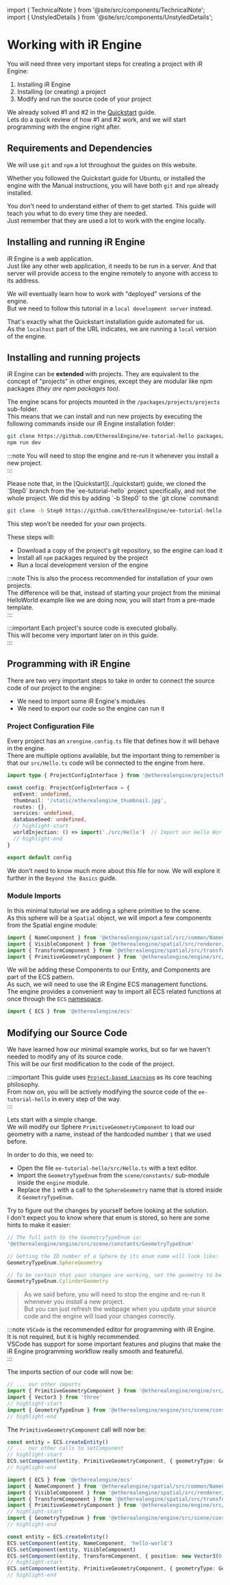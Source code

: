 import { TechnicalNote } from '@site/src/components/TechnicalNote';
import { UnstyledDetails } from '@site/src/components/UnstyledDetails';

# Working with iR Engine
You will need three very important steps for creating a project with iR Engine:
1. Installing iR Engine
2. Installing (or creating) a project
3. Modify and run the source code of your project

We already solved #1 and #2 in the [Quickstart](../quickstart) guide.  
Lets do a quick review of how #1 and #2 work, and we  will start programming with the engine right after.  

## Requirements and Dependencies
We will use `git` and `npm` a lot throughout the guides on this website.  

Whether you followed the Quickstart guide for Ubuntu, or installed the engine with the Manual instructions, you will have both `git` and `npm` already installed.  

You don't need to understand either of them to get started. This guide will teach you what to do every time they are needed.  
Just remember that they are used a lot to work with the engine locally.

## Installing and running iR Engine 
iR Engine is a web application.  
Just like any other web application, it needs to be run in a server. And that server will provide access to the engine remotely to anyone with access to its address.

We will eventually learn how to work with "deployed" versions of the engine.  
But we need to follow this tutorial in a `local development server` instead.  

That's exactly what the Quickstart installation guide automated for us.  
As the `localhost` part of the URL indicates, we are running a `local` version of the engine.  

## Installing and running projects
iR Engine can be **extended** with projects.
They are equivalent to the concept of "projects" in other engines, except they are modular like npm packages _(they are npm packages too)_.

The engine scans for projects mounted in the `/packages/projects/projects` sub-folder.  
This means that we can install and run new projects by executing the following commands inside our iR Engine installation folder:
```bash
git clone https://github.com/EtherealEngine/ee-tutorial-hello packages/projects/projects/ee-tutorial-hello
npm run dev
```
:::note
You will need to stop the engine and re-run it whenever you install a new project.  
:::

<TechnicalNote>
Please note that, in the [Quickstart](../quickstart) guide, we cloned the `Step0` branch from the `ee-tutorial-hello` project specifically, and not the whole project.  
We did this by adding `-b Step0` to the `git clone` command:

```bash
git clone -b Step0 https://github.com/EtherealEngine/ee-tutorial-hello packages/projects/projects/ee-tutorial-hello
```

This step won't be needed for your own projects.
</TechnicalNote>

These steps will:
- Download a copy of the project's git repository, so the engine can load it
- Install all `npm` packages required by the project
- Run a local development version of the engine

:::note
This is also the process recommended for installation of your own projects.  
The difference will be that, instead of starting your project from the minimal HelloWorld example like we are doing now, you will start from a pre-made template.  
:::

:::important
Each project's source code is executed globally.  
This will become very important later on in this guide.  
:::


## Programming with iR Engine
There are two very important steps to take in order to connect the source code of our project to the engine:
- We need to import some iR Engine's modules
- We need to export our code so the engine can run it 

### Project Configuration File
Every project has an `xrengine.config.ts` file that defines how it will behave in the engine.  
There are multiple options available, but the important thing to remember is that our `src/Hello.ts` code will be connected to the engine from here.

<TechnicalNote title="Config File">

```ts title="ee-tutorial-hello/xrengine.config.ts"
import type { ProjectConfigInterface } from '@etherealengine/projects/ProjectConfigInterface'

const config: ProjectConfigInterface = {
  onEvent: undefined,
  thumbnail: '/static/etherealengine_thumbnail.jpg',
  routes: {},
  services: undefined,
  databaseSeed: undefined,
  // highlight-start
  worldInjection: () => import('./src/Hello')  // Import our Hello World code
  // highlight-end
}

export default config
```
</TechnicalNote>

We don't need to know much more about this file for now. We will explore it further in the `Beyond the Basics` guide.

### Module Imports
In this minimal tutorial we are adding a sphere primitive to the scene.  
As this sphere will be a `Spatial` object, we will import a few components from the Spatial engine module:

```ts title="ee-tutorial-hello/src/Hello.ts"
import { NameComponent } from '@etherealengine/spatial/src/common/NameComponent'
import { VisibleComponent } from '@etherealengine/spatial/src/renderer/components/VisibleComponent'
import { TransformComponent } from '@etherealengine/spatial/src/transform/components/TransformComponent'
import { PrimitiveGeometryComponent } from '@etherealengine/engine/src/scene/components/PrimitiveGeometryComponent'
```
We will be adding these Components to our Entity, and Components are part of the ECS pattern.  
As such, we will need to use the iR Engine ECS management functions.  
The engine provides a convenient way to import all ECS related functions at once through the `ECS` [namespace](https://www.typescriptlang.org/docs/handbook/namespaces.html).
```ts title="ee-tutorial-hello/src/Hello.ts"
import { ECS } from '@etherealengine/ecs'
```

## Modifying our Source Code
We have learned how our minimal example works, but so far we haven't needed to modify any of its source code.  
This will be our first modification to the code of the project.  

:::important
This guide uses [`Project-based Learning`](https://en.wikipedia.org/wiki/Project-based_learning) as its core teaching philosophy.  
From now on, you will be actively modifying the source code of the `ee-tutorial-hello` in every step of the way.  
:::

Lets start with a simple change.  
We will modify our Sphere `PrimitiveGeometryComponent` to load our geometry with a name, instead of the hardcoded number `1` that we used before.  

In order to do this, we need to:
- Open the file `ee-tutorial-hello/src/Hello.ts` with a text editor.
- Import the `GeometryTypeEnum` from the `scene/constants/` sub-module inside the `engine` module.
- Replace the `1` with a call to the `SphereGeometry` name that is stored inside it `GeometryTypeEnum`.  

Try to figure out the changes by yourself before looking at the solution.  
I don't expect you to know where that enum is stored, so here are some hints to make it easier:  
```ts
// The full path to the GeometryTypeEnum is:
'@etherealengine/engine/src/scene/constants/GeometryTypeEnum'

// Getting the ID number of a Sphere by its enum name will look like:
GeometryTypeEnum.SphereGeometry

// To be certain that your changes are working, set the geometry to be a cylinder instead:
GeometryTypeEnum.CylinderGeometry
```
> As we said before, you will need to stop the engine and re-run it whenever you _install_ a new project.  
> But you can just refresh the webpage when you update your source code and the engine will load your changes correctly.  

:::note
`VSCode` is the recommended editor for programming with iR Engine.  
It is not required, but it is highly recommended.  
VSCode has support for some important features and plugins that make the iR Engine programming workflow really smooth and featureful.  
:::

<TechnicalNote title="Solution">

The imports section of our code will now be:
```ts title="ee-tutorial-hello/src/Hello.ts"
// ... our other imports
import { PrimitiveGeometryComponent } from '@etherealengine/engine/src/scene/components/PrimitiveGeometryComponent'
import { Vector3 } from 'three'
// highlight-start
import { GeometryTypeEnum } from '@etherealengine/engine/src/scene/constants/GeometryTypeEnum'
// highlight-end
```
The `PrimitiveGeometryComponent` call will now be:
```ts title="ee-tutorial-hello/src/Hello.ts"
const entity = ECS.createEntity()
// ... our other calls to setComponent
// highlight-start
ECS.setComponent(entity, PrimitiveGeometryComponent, { geometryType: GeometryTypeEnum.SphereGeometry })
// highlight-end
```

<UnstyledDetails title="Full Solution">

```ts title="ee-tutorial-hello/src/Hello.ts" showLineNumbers
import { ECS } from '@etherealengine/ecs'
import { NameComponent } from '@etherealengine/spatial/src/common/NameComponent'
import { VisibleComponent } from '@etherealengine/spatial/src/renderer/components/VisibleComponent'
import { TransformComponent } from '@etherealengine/spatial/src/transform/components/TransformComponent'
import { PrimitiveGeometryComponent } from '@etherealengine/engine/src/scene/components/PrimitiveGeometryComponent'
// highlight-start
import { GeometryTypeEnum } from '@etherealengine/engine/src/scene/constants/GeometryTypeEnum'
// highlight-end

const entity = ECS.createEntity()
ECS.setComponent(entity, NameComponent, 'hello-world')
ECS.setComponent(entity, VisibleComponent)
ECS.setComponent(entity, TransformComponent, { position: new Vector3(0, 1, 0) })
// highlight-start
ECS.setComponent(entity, PrimitiveGeometryComponent, { geometryType: GeometryTypeEnum.SphereGeometry })
// highlight-end
```
</UnstyledDetails>
<!-- Full Solution End -->
</TechnicalNote>
<!-- Solution End -->

